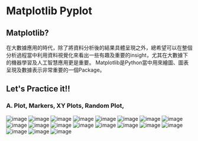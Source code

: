 # Matplotlib Pyplot

## Matplotlib?
在大數據應用的時代，除了將資料分析後的結果具體呈現之外，總希望可以在整個分析過程當中利用資料視覺化來看出一些有趣及重要的insight，尤其在大數據下的機器學習及人工智慧應用更是重要。
Matplotlib是Python當中用來繪圖、圖表呈現及數據表示非常重要的一個Package。

## Let's Practice it!!

### A. Plot, Markers, XY Plots, Random Plot, 
![image](https://github.com/Phongciuciu123/Typhoon_U1114171005/assets/162242571/79532c56-d177-4815-b1eb-14fbbecf38da)
![image](https://github.com/Phongciuciu123/Typhoon_U1114171005/assets/162242571/fe3d939c-fba1-4740-b903-631715dc8a76)
![image](https://github.com/Phongciuciu123/Typhoon_U1114171005/assets/162242571/76236b22-66a4-47ac-9670-21c12b67a0e9)
![image](https://github.com/Phongciuciu123/Typhoon_U1114171005/assets/162242571/d5f4bc34-b893-4f5e-bac6-0970439f0ddd)
![image](https://github.com/Phongciuciu123/Typhoon_U1114171005/assets/162242571/ec5a3dcf-4ae0-40ef-b0d4-38eec8ee9fd0)
![image](https://github.com/Phongciuciu123/Typhoon_U1114171005/assets/162242571/668b3301-2093-4592-a06f-e59a3367b5de)
![image](https://github.com/Phongciuciu123/Typhoon_U1114171005/assets/162242571/e1d913cf-6bb2-4c17-919c-2ada8fdf6a02)
![image](https://github.com/Phongciuciu123/Typhoon_U1114171005/assets/162242571/ca3ca64f-4e2f-4a97-87ab-baa062f0b270)
![image](https://github.com/Phongciuciu123/Typhoon_U1114171005/assets/162242571/57951d63-6e78-4b7b-bccc-e43657650807)
![image](https://github.com/Phongciuciu123/Typhoon_U1114171005/assets/162242571/5b4d62a8-3fd0-4e43-b3f3-ea8b1d859885)
![image](https://github.com/Phongciuciu123/Typhoon_U1114171005/assets/162242571/065139eb-ffc6-4123-95d1-7ddaf454d5e0)
![image](https://github.com/Phongciuciu123/Typhoon_U1114171005/assets/162242571/05f9e971-096c-4844-99c0-dffc08d4bc3f)
![image](https://github.com/Phongciuciu123/Typhoon_U1114171005/assets/162242571/d646d19f-21bc-4a62-9aa3-8ebce31df910)
![image](https://github.com/Phongciuciu123/Typhoon_U1114171005/assets/162242571/62edb8bf-d620-47ce-8bf5-b5feaff5a897)
![image](https://github.com/Phongciuciu123/Typhoon_U1114171005/assets/162242571/e9dd5d4a-0df7-4a8b-8c12-7ce362205f41)
![image](https://github.com/Phongciuciu123/Typhoon_U1114171005/assets/162242571/83664f60-6661-4e1e-ad0f-6ff3c7493bfc)
![image](https://github.com/Phongciuciu123/Typhoon_U1114171005/assets/162242571/81733007-cf79-449b-9cc3-b0914d373c48)
![image](https://github.com/Phongciuciu123/Typhoon_U1114171005/assets/162242571/621b9947-66ca-4df9-8405-177d61d908ed)
![image](https://github.com/Phongciuciu123/Typhoon_U1114171005/assets/162242571/f6e4f7e8-e2ea-4373-9d50-e1a3efac43c8)


